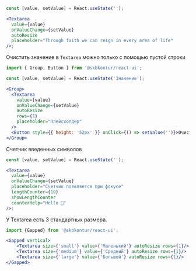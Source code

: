 ```jsx harmony
const [value, setValue] = React.useState('');

<Textarea
  value={value}
  onValueChange={setValue}
  autoResize
  placeholder="Through faith we can reign in every area of life"
/>;
```

Очистить значение в `Textarea` можно только с помощью пустой строки

```jsx harmony
import { Group, Button } from '@skbkontur/react-ui';

const [value, setValue] = React.useState('Значение');

<Group>
  <Textarea
    value={value}
    onValueChange={setValue}
    autoResize
    rows={1}
    placeholder="Плейсхолдер"
  />
  <Button style={{ height: '52px' }} onClick={() => setValue('')}>Очистить значение</Button>
</Group>
```

Счетчик введенных символов

```jsx harmony
const [value, setValue] = React.useState('');

<Textarea
  value={value}
  onValueChange={setValue}
  placeholder="Счетчик появляется при фокусе"
  lengthCounter={10}
  showLengthCounter
  counterHelp="Hello 👋"
/>;
```

У Textarea есть 3 стандартных размера.

```jsx harmony
import {Gapped} from '@skbkontur/react-ui';

<Gapped vertical>
    <Textarea size={'small'} value={'Маленький'} autoResize rows={1}/>
    <Textarea size={'medium'} value={'Средний'} autoResize rows={1}/>
    <Textarea size={'large'} value={'Большой'} autoResize rows={1}/>
</Gapped>
```
